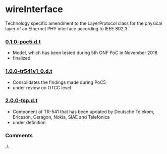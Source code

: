 # wireInterface
Technology specific amendment to the LayerProtocol class for the physical layer of an Ethernet PHY interface according to IEEE 802.3

### [0.1.0-poc5.d.t](../../tree/PoC5)
- Model, which has been tested during 5th ONF PoC in November 2018
- finalized

### [1.0.0-tr541v1_0.d.t](../../tree/TR541v1_0)
- Consolidates the findings made during PoC5 
- under review on OTCC level

### [2.0.0-tsp.d.t](../../tree/tsp)
- Component of TR-541 that has been updated by Deutsche Telekom, Ericsson, Ceragon, Nokia, SIAE and Telefonica
- under definition

### Comments
./.
